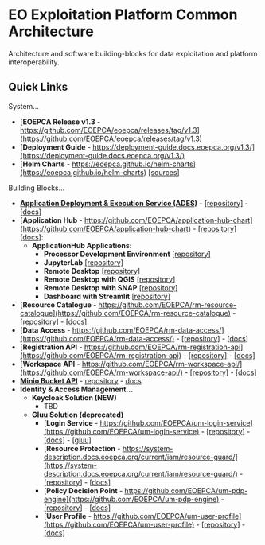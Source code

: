 
# EO Exploitation Platform Common Architecture

Architecture and software building-blocks for data exploitation and platform interoperability.

## Quick Links

System...
* [**EOEPCA Release v1.3** - https://github.com/EOEPCA/eoepca/releases/tag/v1.3](https://github.com/EOEPCA/eoepca/releases/tag/v1.3)
* [**Deployment Guide** - https://deployment-guide.docs.eoepca.org/v1.3/](https://deployment-guide.docs.eoepca.org/v1.3/)
* [**Helm Charts** - https://eoepca.github.io/helm-charts](https://eoepca.github.io/helm-charts) [\[sources\]](https://github.com/EOEPCA/helm-charts)

Building Blocks...
* [**Application Deployment & Execution Service (ADES)**](https://github.com/EOEPCA/proc-ades) - [[repository]](https://github.com/EOEPCA/proc-ades) - [[docs]](https://github.com/EOEPCA/proc-ades/wiki)
* [**Application Hub** - https://github.com/EOEPCA/application-hub-chart](https://github.com/EOEPCA/application-hub-chart) - [[repository]](https://github.com/EOEPCA/application-hub-context) [[docs]](https://eoepca.github.io/application-hub-context/):
  * **ApplicationHub Applications:**
    * **Processor Development Environment** [[repository]](https://github.com/EOEPCA/pde-code-server)
    * **JupyterLab** [[repository]](https://github.com/EOEPCA/iat-jupyterlab)
    * **Remote Desktop** [[repository]](https://github.com/EOEPCA/iga-remote-desktop)
    * **Remote Desktop with QGIS** [[repository]](https://github.com/EOEPCA/iga-remote-desktop-qgis)
    * **Remote Desktop with SNAP** [[repository]](https://github.com/EOEPCA/iga-remote-desktop-snap)
    * **Dashboard with Streamlit** [[repository]](https://github.com/EOEPCA/iga-streamlit-demo)
* [**Resource Catalogue** - https://github.com/EOEPCA/rm-resource-catalogue](https://github.com/EOEPCA/rm-resource-catalogue) - [[repository]](https://github.com/geopython/pycsw) - [[docs]](https://github.com/EOEPCA/rm-resource-catalogue)
* [**Data Access** - https://github.com/EOEPCA/rm-data-access/](https://github.com/EOEPCA/rm-data-access/) - [[repository]](https://gitlab.eox.at/vs/vs) - [[docs]](https://github.com/EOEPCA/rm-data-access/)
* [**Registration API** - https://github.com/EOEPCA/rm-registration-api](https://github.com/EOEPCA/rm-registration-api) - [[repository]](https://github.com/EOEPCA/rm-registration-api) - [[docs]](https://github.com/EOEPCA/rm-registration-api/wiki)
* [**Workspace API** - https://github.com/EOEPCA/rm-workspace-api/](https://github.com/EOEPCA/rm-workspace-api/) - [[repository]](https://github.com/EOEPCA/rm-workspace-api) - [[docs]](https://github.com/EOEPCA/rm-workspace-api/wiki)
* [**Minio Bucket API**](https://github.com/EOEPCA/rm-minio-bucket-api) - [repository](https://github.com/EOEPCA/rm-minio-bucket-api) - [docs](https://github.com/EOEPCA/rm-minio-bucket-api#readme)
* **Identity & Access Management...**
  * **Keycloak Solution (NEW)**
    * TBD
  * **Gluu Solution (deprecated)**
    * [**Login Service** - https://github.com/EOEPCA/um-login-service](https://github.com/EOEPCA/um-login-service) - [[repository]](https://github.com/EOEPCA/um-login-service) - [[docs]](https://github.com/EOEPCA/um-login-service/wiki) - [[gluu]](https://gluu.org/docs/gluu-server/4.1/)
    * [**Resource Protection** - https://system-description.docs.eoepca.org/current/iam/resource-guard/](https://system-description.docs.eoepca.org/current/iam/resource-guard/) - [[repository]](https://github.com/EOEPCA/helm-charts/tree/main/charts/resource-guard) - [[docs]](https://github.com/EOEPCA/helm-charts/tree/main/charts/resource-guard#readme)
    * [**Policy Decision Point** - https://github.com/EOEPCA/um-pdp-engine](https://github.com/EOEPCA/um-pdp-engine) - [[repository]](https://github.com/EOEPCA/um-pdp-engine) - [[docs]](https://github.com/EOEPCA/um-pdp-engine/wiki)
    * [**User Profile** - https://github.com/EOEPCA/um-user-profile](https://github.com/EOEPCA/um-user-profile) - [[repository]](https://github.com/EOEPCA/um-user-profile) - [[docs]](https://github.com/EOEPCA/um-user-profile/wiki)
